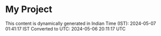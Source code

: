 # My Project

This content is dynamically generated in Indian Time (IST): 2024-05-07 01:41:17 IST
Converted to UTC: 2024-05-06 20:11:17 UTC
